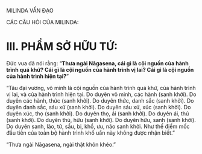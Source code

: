 MILINDA VẤN ĐẠO

CÁC CÂU HỎI CỦA MILINDA:

# III. PHẨM SỞ HỮU TỨ:

Đức vua đã nói rằng: “**Thưa ngài Nāgasena, cái gì là cội nguồn của hành trình quá khứ? Cái gì là cội nguồn của hành trình vị lai? Cái gì là cội nguồn của hành trình hiện tại?**”

“Tâu đại vương, vô minh là cội nguồn của hành trình quá khứ, của hành trình vị lai, và của hành trình hiện tại. Do duyên vô minh, các hành (sanh khởi). Do duyên các hành, thức (sanh khởi). Do duyên thức, danh sắc (sanh khởi). Do duyên danh sắc, sáu xứ (sanh khởi). Do duyên sáu xứ, xúc (sanh khởi). Do duyên xúc, thọ (sanh khởi). Do duyên thọ, ái (sanh khởi). Do duyên ái, thủ (sanh khởi). Do duyên thủ, hữu (sanh khởi). Do duyên hữu, sanh (sanh khởi). Do duyên sanh, lão, tử, sầu, bi, khổ, ưu, não sanh khởi. Như thế điểm mốc đầu tiên của toàn bộ hành trình khổ uẩn này không được nhận biết.”

“Thưa ngài Nāgasena, ngài thật khôn khéo.”
